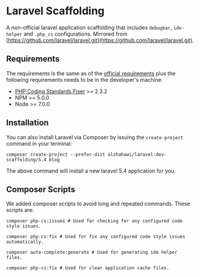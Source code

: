 Laravel Scaffolding
=====================
A non-official laravel application scaffolding that includes `debugbar`, `ide-helper` and `.php_cs` configurations.
Mirrored from [https://github.com/laravel/laravel.git](https://github.com/laravel/laravel.git).

## Requirements
The requirements is the same as of the [official requirements](https://laravel.com/docs/5.4/installation#server-requirements) plus the following requirements needs to be in the developer's machine.

* [PHP Coding Standards Fixer](http://cs.sensiolabs.org/#globally-composer) >= 2.3.2
* NPM >= 5.0.0
* Node >= 7.0.0

## Installation
You can also install Laravel via Composer by issuing the `create-project` command in your terminal:
```
composer create-project --prefer-dist alshahawi/laravel:dev-scaffolding/5.4 blog
```
The above command will install a new laravel 5.4 application for you.

## Composer Scripts
We added composer scripts to avoid long and repeated commands. These scripts are:
```
composer php-cs:issues # Used for checking for any configured code style issues.

composer php-cs:fix # Used for fix any configured code style issues automatically.

composer auto-complete:generate # Used for generating ide helper files.

composer php-cs:fix # Used for clear application cache files.
```
